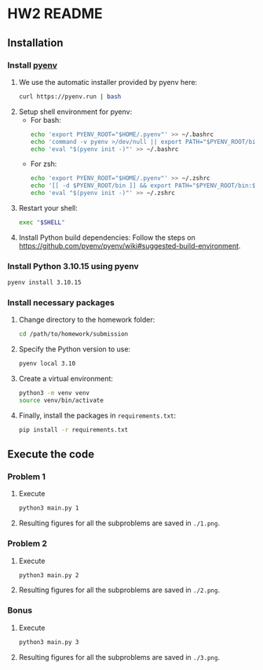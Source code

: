 # HW2 README
## Installation 
### Install [pyenv](https://github.com/pyenv/pyenv)
1. We use the automatic installer provided by pyenv here:
    ```bash 
    curl https://pyenv.run | bash
    ```
2. Setup shell environment for pyenv: 
    + For bash:
        ```bash
        echo 'export PYENV_ROOT="$HOME/.pyenv"' >> ~/.bashrc
        echo 'command -v pyenv >/dev/null || export PATH="$PYENV_ROOT/bin:$PATH"' >> ~/.bashrc
        echo 'eval "$(pyenv init -)"' >> ~/.bashrc
        ```
    + For zsh:
        ```bash
        echo 'export PYENV_ROOT="$HOME/.pyenv"' >> ~/.zshrc
        echo '[[ -d $PYENV_ROOT/bin ]] && export PATH="$PYENV_ROOT/bin:$PATH"' >> ~/.zshrc
        echo 'eval "$(pyenv init -)"' >> ~/.zshrc
        ```
3. Restart your shell:
    ```bash
    exec "$SHELL"
    ```
4. Install Python build dependencies:
    Follow the steps on https://github.com/pyenv/pyenv/wiki#suggested-build-environment.
    
### Install Python 3.10.15 using pyenv
```bash
pyenv install 3.10.15
```

### Install necessary packages
1. Change directory to the homework folder:
    ```bash
    cd /path/to/homework/submission
    ```
2. Specify the Python version to use:
    ```bash
    pyenv local 3.10
    ```
3. Create a virtual environment:
    ```bash
    python3 -m venv venv
    source venv/bin/activate
    ```
4. Finally, install the packages in `requirements.txt`:
    ```bash
    pip install -r requirements.txt 
    ```

## Execute the code
### Problem 1
1. Execute
    ```bash
    python3 main.py 1
    ```
2. Resulting figures for all the subproblems are saved in `./1.png`.

### Problem 2
1. Execute 
    ```bash
    python3 main.py 2
    ```
2. Resulting figures for all the subproblems are saved in `./2.png`.

### Bonus
1. Execute 
    ```bash
    python3 main.py 3
    ```
2. Resulting figures for all the subproblems are saved in `./3.png`.

